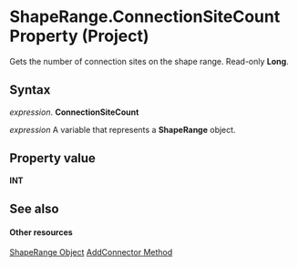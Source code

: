 
# ShapeRange.ConnectionSiteCount Property (Project)
Gets the number of connection sites on the shape range. Read-only  **Long**.

## Syntax

 _expression_. **ConnectionSiteCount**

 _expression_ A variable that represents a **ShapeRange** object.


## Property value

 **INT**


## See also


#### Other resources


[ShapeRange Object](315031aa-4b8c-424b-26e7-ce15897beb05.md)
[AddConnector Method](bfd75cf3-f70b-8d19-bf28-94e2f4b227dd.md)